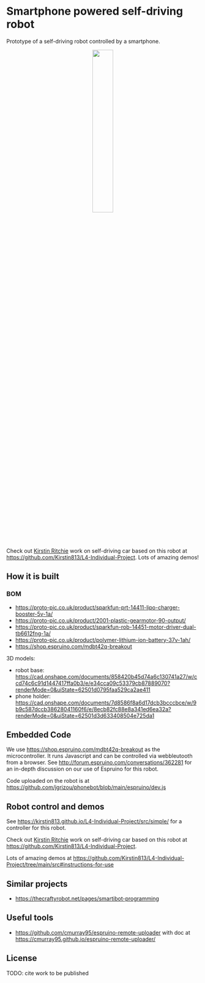 # Smartphone powered self-driving robot

Prototype of a self-driving robot controlled by a smartphone.

<p align="center" width="100%">
    <img width="33%" src="https://github.com/Kirstin813/L4-Individual-Project/blob/main/media/linetracking.gif">
</p>

Check out [Kirstin Ritchie](https://github.com/Kirstin813) work on self-driving car based on this robot at https://github.com/Kirstin813/L4-Individual-Project. Lots of amazing demos!


## How it is built

### BOM

- https://proto-pic.co.uk/product/sparkfun-prt-14411-lipo-charger-booster-5v-1a/	
- https://proto-pic.co.uk/product/2001-plastic-gearmotor-90-output/
- https://proto-pic.co.uk/product/sparkfun-rob-14451-motor-driver-dual-tb6612fng-1a/
- https://proto-pic.co.uk/product/polymer-lithium-ion-battery-37v-1ah/
- https://shop.espruino.com/mdbt42q-breakout

3D models:
- robot base: https://cad.onshape.com/documents/858420b45d74a6c130741a27/w/ccd74c6c91d1447417ffa0b3/e/e34cca09c53379cb87889070?renderMode=0&uiState=62501d0795faa529ca2ae411
- phone holder: https://cad.onshape.com/documents/7d8586f8a6d17dcb3bcccbce/w/9b9c587dccb38628041160f6/e/8ecb82fc88e8a341ed6ea32a?renderMode=0&uiState=62501d3d633408504e725da1


## Embedded Code 

We use https://shop.espruino.com/mdbt42q-breakout as the microcontroller. It runs Javascript and can be controlled via webbleutooth from a browser. See http://forum.espruino.com/conversations/362281 for an in-depth discussion on our use of Espruino for this robot.

Code uploaded on the robot is at https://github.com/jgrizou/phonebot/blob/main/espruino/dev.js

## Robot control and demos

See https://kirstin813.github.io/L4-Individual-Project/src/simple/ for a controller for this robot.

Check out [Kirstin Ritchie](https://github.com/Kirstin813) work on self-driving car based on this robot at https://github.com/Kirstin813/L4-Individual-Project. 

Lots of amazing demos at https://github.com/Kirstin813/L4-Individual-Project/tree/main/src#instructions-for-use

## Similar projects

- https://thecraftyrobot.net/pages/smartibot-programming


## Useful tools

- https://github.com/cmurray95/espruino-remote-uploader with doc at https://cmurray95.github.io/espruino-remote-uploader/


## License

TODO: cite work to be published

